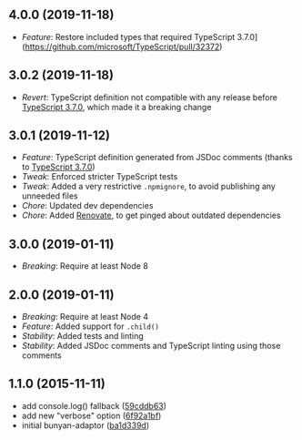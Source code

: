 ## 4.0.0 (2019-11-18)

* *Feature*: Restore included types that required TypeScript 3.7.0](https://github.com/microsoft/TypeScript/pull/32372)

## 3.0.2 (2019-11-18)

* *Revert*: TypeScript definition not compatible with any release before [TypeScript 3.7.0](https://github.com/microsoft/TypeScript/pull/32372), which made it a breaking change

## 3.0.1 (2019-11-12)

* *Feature*: TypeScript definition generated from JSDoc comments (thanks to [TypeScript 3.7.0](https://github.com/microsoft/TypeScript/pull/32372))
* *Tweak*: Enforced stricter TypeScript tests
* *Tweak*: Added a very restrictive `.npmignore`, to avoid publishing any unneeded files
* *Chore*: Updated dev dependencies
* *Chore*: Added [Renovate](https://renovatebot.com/), to get pinged about outdated dependencies

## 3.0.0 (2019-01-11)

* *Breaking*: Require at least Node 8

## 2.0.0 (2019-01-11)

* *Breaking*: Require at least Node 4
* *Feature*: Added support for `.child()`
* *Stability*: Added tests and linting
* *Stability*: Added JSDoc comments and TypeScript linting using those comments

## 1.1.0 (2015-11-11)

* add console.log() fallback ([59cddb63](http://github.com/voxpelli/node-bunyan-adaptor/commit/59cddb63a4a6c6ef885e523e9fa4e62eb58a2905))
* add new "verbose" option ([6f92a1bf](http://github.com/voxpelli/node-bunyan-adaptor/commit/6f92a1bf6984b2376bca0b810f6a98616b55b560))
* initial bunyan-adaptor ([ba1d339d](http://github.com/voxpelli/node-bunyan-adaptor/commit/ba1d339d4bb54b19671072d0bd5165000b087e43))

